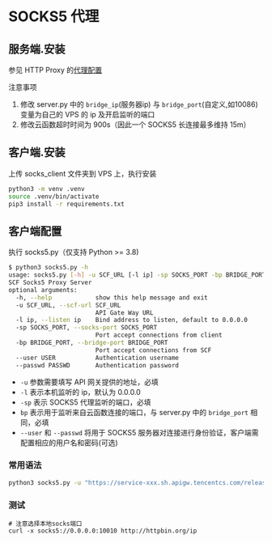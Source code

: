 # SOCKS5 代理

## 服务端.安装
参见 HTTP Proxy 的[代理配置](https://github.com/shimmeris/SCFProxy/tree/main/HTTP)

注意事项
1. 修改 server.py 中的 `bridge_ip`(服务器ip) 与 `bridge_port`(自定义,如10086) 变量为自己的 VPS 的 ip 及开启监听的端口
2. 修改云函数超时时间为 900s（因此一个 SOCKS5 长连接最多维持 15m）

## 客户端.安装
上传 socks_client 文件夹到 VPS 上，执行安装
```bash
python3 -m venv .venv
source .venv/bin/activate
pip3 install -r requirements.txt
```


## 客户端配置

执行 socks5.py（仅支持 Python >= 3.8)
```bash
$ python3 socks5.py -h
usage: socks5.py [-h] -u SCF_URL [-l ip] -sp SOCKS_PORT -bp BRIDGE_PORT [--user USER] [--passwd PASSWD]
SCF Socks5 Proxy Server
optional arguments:
  -h, --help            show this help message and exit
  -u SCF_URL, --scf-url SCF_URL
                        API Gate Way URL
  -l ip, --listen ip    Bind address to listen, default to 0.0.0.0
  -sp SOCKS_PORT, --socks-port SOCKS_PORT
                        Port accept connections from client
  -bp BRIDGE_PORT, --bridge-port BRIDGE_PORT
                        Port accept connections from SCF
  --user USER           Authentication username
  --passwd PASSWD       Authentication password
```

* `-u` 参数需要填写 API 网关提供的地址，必填
* `-l` 表示本机监听的 ip，默认为 0.0.0.0
* `-sp` 表示 SOCKS5 代理监听的端口，必填
* `bp` 表示用于监听来自云函数连接的端口，与 server.py 中的 `bridge_port` 相同，必填
* `--user` 和 `--passwd` 将用于 SOCKS5 服务器对连接进行身份验证，客户端需配置相应的用户名和密码(可选)

### 常用语法
```bash
python3 socks5.py -u "https://service-xxx.sh.apigw.tencentcs.com/release/xxx" -bp 10086 -sp 10010 --user test --passwd test
```

### 测试

```shell
# 注意选择本地socks端口
curl -x socks5://0.0.0.0:10010 http://httpbin.org/ip
```